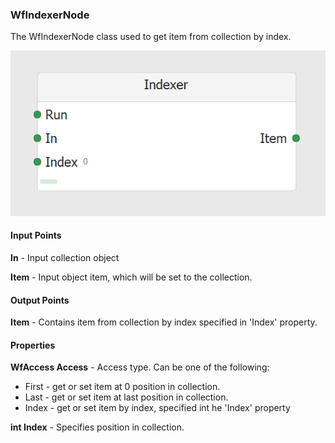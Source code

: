 ### WfIndexerNode
The WfIndexerNode class used to get item from collection by index.

![WfIndexerNode](https://github.com/ArsenAbazian/WorkflowDiagram/blob/main/Help/Images/CommonNodes/Indexer.png)

#### Input Points

**In** - Input collection object

**Item** - Input object item, which will be set to the collection.

#### Output Points

**Item** - Contains item from collection by index specified in 'Index' property.

#### Properties

**WfAccess Access** - Access type. Can be one of the following: 
- First - get or set item at 0 position in collection.
- Last - get or set item at last position in collection.
- Index - get or set item by index, specified int he 'Index' property

**int Index** - Specifies position in collection. 

